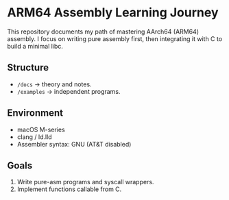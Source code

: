# ARM64 Assembly Learning Journey

This repository documents my path of mastering AArch64 (ARM64) assembly.
I focus on writing pure assembly first, then integrating it with C to build a minimal libc.

## Structure
- `/docs` → theory and notes.
- `/examples` → independent programs.

## Environment
- macOS M-series
- clang / ld.lld
- Assembler syntax: GNU (AT&T disabled)

## Goals
1. Write pure-asm programs and syscall wrappers.
2. Implement functions callable from C.

